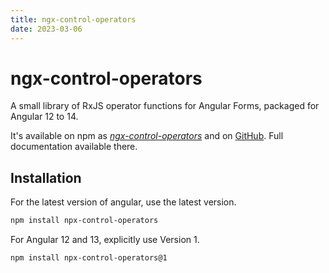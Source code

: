 ```yaml
---
title: ngx-control-operators
date: 2023-03-06 
---
```


# ngx-control-operators

A small library of RxJS operator functions for Angular Forms, packaged for Angular 12 to 14.

It's available on npm as *[ngx-control-operators][npm]* and on [GitHub][gh].
Full documentation available there.

## Installation

For the latest version of angular, use the latest version.
```bash
npm install npx-control-operators
```

For Angular 12 and 13, explicitly use Version 1.
```bash
npm install npx-control-operators@1
```


[npm]: https://www.npmjs.com/package/ngx-control-operators
[gh]: https://github.com/jshtab/control-operators

